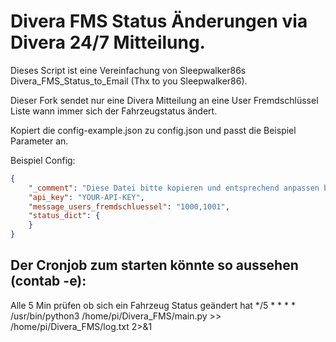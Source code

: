 # Divera FMS Status Änderungen via Divera 24/7 Mitteilung.

Dieses Script ist eine Vereinfachung von Sleepwalker86s Divera_FMS_Status_to_Email (Thx to you Sleepwalker86).

Dieser Fork sendet nur eine Divera Mitteilung an eine User Fremdschlüssel Liste wann immer sich der Fahrzeugstatus ändert.

Kopiert die config-example.json zu config.json und passt die Beispiel Parameter an.

Beispiel Config:

```json
{
    "_comment": "Diese Datei bitte kopieren und entsprechend anpassen bzw. ausfüllen. STATUS_DICT nicht ändern. Anschließend die datei in config.json umbenennen!",
    "api_key": "YOUR-API-KEY",
    "message_users_fremdschluessel": "1000,1001",
    "status_dict": {
    }
}
```

## Der Cronjob zum starten könnte so aussehen (contab -e):
Alle 5 Min prüfen ob sich ein Fahrzeug Status geändert hat
*/5 * * * * /usr/bin/python3 /home/pi/Divera_FMS/main.py >> /home/pi/Divera_FMS/log.txt 2>&1
